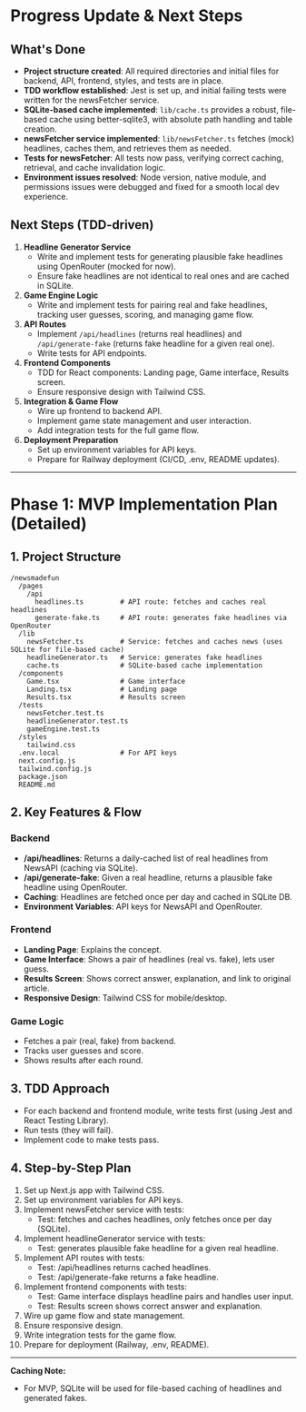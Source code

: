 # Progress Update & Next Steps

## What's Done
- **Project structure created**: All required directories and initial files for backend, API, frontend, styles, and tests are in place.
- **TDD workflow established**: Jest is set up, and initial failing tests were written for the newsFetcher service.
- **SQLite-based cache implemented**: `lib/cache.ts` provides a robust, file-based cache using better-sqlite3, with absolute path handling and table creation.
- **newsFetcher service implemented**: `lib/newsFetcher.ts` fetches (mock) headlines, caches them, and retrieves them as needed.
- **Tests for newsFetcher**: All tests now pass, verifying correct caching, retrieval, and cache invalidation logic.
- **Environment issues resolved**: Node version, native module, and permissions issues were debugged and fixed for a smooth local dev experience.

## Next Steps (TDD-driven)
1. **Headline Generator Service**
   - Write and implement tests for generating plausible fake headlines using OpenRouter (mocked for now).
   - Ensure fake headlines are not identical to real ones and are cached in SQLite.
2. **Game Engine Logic**
   - Write and implement tests for pairing real and fake headlines, tracking user guesses, scoring, and managing game flow.
3. **API Routes**
   - Implement `/api/headlines` (returns real headlines) and `/api/generate-fake` (returns fake headline for a given real one).
   - Write tests for API endpoints.
4. **Frontend Components**
   - TDD for React components: Landing page, Game interface, Results screen.
   - Ensure responsive design with Tailwind CSS.
5. **Integration & Game Flow**
   - Wire up frontend to backend API.
   - Implement game state management and user interaction.
   - Add integration tests for the full game flow.
6. **Deployment Preparation**
   - Set up environment variables for API keys.
   - Prepare for Railway deployment (CI/CD, .env, README updates).

---

# Phase 1: MVP Implementation Plan (Detailed)

## 1. Project Structure

```
/newsmadefun
  /pages
    /api
      headlines.ts         # API route: fetches and caches real headlines
      generate-fake.ts     # API route: generates fake headlines via OpenRouter
  /lib
    newsFetcher.ts         # Service: fetches and caches news (uses SQLite for file-based cache)
    headlineGenerator.ts   # Service: generates fake headlines
    cache.ts               # SQLite-based cache implementation
  /components
    Game.tsx               # Game interface
    Landing.tsx            # Landing page
    Results.tsx            # Results screen
  /tests
    newsFetcher.test.ts
    headlineGenerator.test.ts
    gameEngine.test.ts
  /styles
    tailwind.css
  .env.local               # For API keys
  next.config.js
  tailwind.config.js
  package.json
  README.md
```

## 2. Key Features & Flow

### Backend
- **/api/headlines**: Returns a daily-cached list of real headlines from NewsAPI (caching via SQLite).
- **/api/generate-fake**: Given a real headline, returns a plausible fake headline using OpenRouter.
- **Caching**: Headlines are fetched once per day and cached in SQLite DB.
- **Environment Variables**: API keys for NewsAPI and OpenRouter.

### Frontend
- **Landing Page**: Explains the concept.
- **Game Interface**: Shows a pair of headlines (real vs. fake), lets user guess.
- **Results Screen**: Shows correct answer, explanation, and link to original article.
- **Responsive Design**: Tailwind CSS for mobile/desktop.

### Game Logic
- Fetches a pair (real, fake) from backend.
- Tracks user guesses and score.
- Shows results after each round.

## 3. TDD Approach

- For each backend and frontend module, write tests first (using Jest and React Testing Library).
- Run tests (they will fail).
- Implement code to make tests pass.

## 4. Step-by-Step Plan

1. Set up Next.js app with Tailwind CSS.
2. Set up environment variables for API keys.
3. Implement newsFetcher service with tests:
   - Test: fetches and caches headlines, only fetches once per day (SQLite).
4. Implement headlineGenerator service with tests:
   - Test: generates plausible fake headline for a given real headline.
5. Implement API routes with tests:
   - Test: /api/headlines returns cached headlines.
   - Test: /api/generate-fake returns a fake headline.
6. Implement frontend components with tests:
   - Test: Game interface displays headline pairs and handles user input.
   - Test: Results screen shows correct answer and explanation.
7. Wire up game flow and state management.
8. Ensure responsive design.
9. Write integration tests for the game flow.
10. Prepare for deployment (Railway, .env, README).

---

**Caching Note:**
- For MVP, SQLite will be used for file-based caching of headlines and generated fakes. 